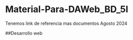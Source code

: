 # Material-Para-DAWeb_BD_5I
Tenemos link de referencia mas documentos Agosto 2024

##Desarrollo web
